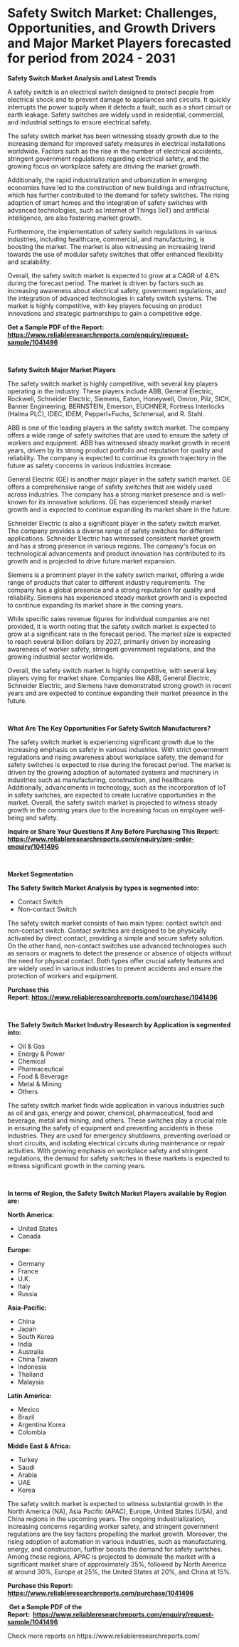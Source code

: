 <p><h1>Safety Switch Market: Challenges, Opportunities, and Growth Drivers and Major Market Players forecasted for period from 2024 - 2031</h1></p><p><strong>Safety Switch Market Analysis and Latest Trends</strong></p>
<p><p>A safety switch is an electrical switch designed to protect people from electrical shock and to prevent damage to appliances and circuits. It quickly interrupts the power supply when it detects a fault, such as a short circuit or earth leakage. Safety switches are widely used in residential, commercial, and industrial settings to ensure electrical safety.</p><p>The safety switch market has been witnessing steady growth due to the increasing demand for improved safety measures in electrical installations worldwide. Factors such as the rise in the number of electrical accidents, stringent government regulations regarding electrical safety, and the growing focus on workplace safety are driving the market growth.</p><p>Additionally, the rapid industrialization and urbanization in emerging economies have led to the construction of new buildings and infrastructure, which has further contributed to the demand for safety switches. The rising adoption of smart homes and the integration of safety switches with advanced technologies, such as Internet of Things (IoT) and artificial intelligence, are also fostering market growth.</p><p>Furthermore, the implementation of safety switch regulations in various industries, including healthcare, commercial, and manufacturing, is boosting the market. The market is also witnessing an increasing trend towards the use of modular safety switches that offer enhanced flexibility and scalability.</p><p>Overall, the safety switch market is expected to grow at a CAGR of 4.6% during the forecast period. The market is driven by factors such as increasing awareness about electrical safety, government regulations, and the integration of advanced technologies in safety switch systems. The market is highly competitive, with key players focusing on product innovations and strategic partnerships to gain a competitive edge.</p></p>
<p><strong>Get a Sample PDF of the Report:&nbsp; <a href="https://www.reliableresearchreports.com/enquiry/request-sample/1041496">https://www.reliableresearchreports.com/enquiry/request-sample/1041496</a></strong></p>
<p>&nbsp;</p>
<p><strong>Safety Switch Major Market Players</strong></p>
<p><p>The safety switch market is highly competitive, with several key players operating in the industry. These players include ABB, General Electric, Rockwell, Schneider Electric, Siemens, Eaton, Honeywell, Omron, Pilz, SICK, Banner Engineering, BERNSTEIN, Emerson, EUCHNER, Fortress Interlocks (Halma PLC), IDEC, IDEM, Pepperl+Fuchs, Schmersal, and R. Stahl.</p><p>ABB is one of the leading players in the safety switch market. The company offers a wide range of safety switches that are used to ensure the safety of workers and equipment. ABB has witnessed steady market growth in recent years, driven by its strong product portfolio and reputation for quality and reliability. The company is expected to continue its growth trajectory in the future as safety concerns in various industries increase.</p><p>General Electric (GE) is another major player in the safety switch market. GE offers a comprehensive range of safety switches that are widely used across industries. The company has a strong market presence and is well-known for its innovative solutions. GE has experienced steady market growth and is expected to continue expanding its market share in the future.</p><p>Schneider Electric is also a significant player in the safety switch market. The company provides a diverse range of safety switches for different applications. Schneider Electric has witnessed consistent market growth and has a strong presence in various regions. The company's focus on technological advancements and product innovation has contributed to its growth and is projected to drive future market expansion.</p><p>Siemens is a prominent player in the safety switch market, offering a wide range of products that cater to different industry requirements. The company has a global presence and a strong reputation for quality and reliability. Siemens has experienced steady market growth and is expected to continue expanding its market share in the coming years.</p><p>While specific sales revenue figures for individual companies are not provided, it is worth noting that the safety switch market is expected to grow at a significant rate in the forecast period. The market size is expected to reach several billion dollars by 2027, primarily driven by increasing awareness of worker safety, stringent government regulations, and the growing industrial sector worldwide.</p><p>Overall, the safety switch market is highly competitive, with several key players vying for market share. Companies like ABB, General Electric, Schneider Electric, and Siemens have demonstrated strong growth in recent years and are expected to continue expanding their market presence in the future.</p></p>
<p>&nbsp;</p>
<p><strong>What Are The Key Opportunities For Safety Switch Manufacturers?</strong></p>
<p><p>The safety switch market is experiencing significant growth due to the increasing emphasis on safety in various industries. With strict government regulations and rising awareness about workplace safety, the demand for safety switches is expected to rise during the forecast period. The market is driven by the growing adoption of automated systems and machinery in industries such as manufacturing, construction, and healthcare. Additionally, advancements in technology, such as the incorporation of IoT in safety switches, are expected to create lucrative opportunities in the market. Overall, the safety switch market is projected to witness steady growth in the coming years due to the increasing focus on employee well-being and safety.</p></p>
<p><strong>Inquire or Share Your Questions If Any Before Purchasing This Report: <a href="https://www.reliableresearchreports.com/enquiry/pre-order-enquiry/1041496">https://www.reliableresearchreports.com/enquiry/pre-order-enquiry/1041496</a></strong></p>
<p>&nbsp;</p>
<p><strong>Market Segmentation</strong></p>
<p><strong>The Safety Switch Market Analysis by types is segmented into:</strong></p>
<p><ul><li>Contact Switch</li><li>Non-contact Switch</li></ul></p>
<p><p>The safety switch market consists of two main types: contact switch and non-contact switch. Contact switches are designed to be physically activated by direct contact, providing a simple and secure safety solution. On the other hand, non-contact switches use advanced technologies such as sensors or magnets to detect the presence or absence of objects without the need for physical contact. Both types offer crucial safety features and are widely used in various industries to prevent accidents and ensure the protection of workers and equipment.</p></p>
<p><strong>Purchase this Report:&nbsp;<a href="https://www.reliableresearchreports.com/purchase/1041496">https://www.reliableresearchreports.com/purchase/1041496</a></strong></p>
<p>&nbsp;</p>
<p><strong>The Safety Switch Market Industry Research by Application is segmented into:</strong></p>
<p><ul><li>Oil & Gas</li><li>Energy & Power</li><li>Chemical</li><li>Pharmaceutical</li><li>Food & Beverage</li><li>Metal & Mining</li><li>Others</li></ul></p>
<p><p>The safety switch market finds wide application in various industries such as oil and gas, energy and power, chemical, pharmaceutical, food and beverage, metal and mining, and others. These switches play a crucial role in ensuring the safety of equipment and preventing accidents in these industries. They are used for emergency shutdowns, preventing overload or short circuits, and isolating electrical circuits during maintenance or repair activities. With growing emphasis on workplace safety and stringent regulations, the demand for safety switches in these markets is expected to witness significant growth in the coming years.</p></p>
<p>&nbsp;</p>
<p><strong>In terms of Region, the Safety Switch Market Players available by Region are:</strong></p>
<p>
    <p> <strong> North America: </strong>
        <ul>
            <li>United States</li>
            <li>Canada</li>
        </ul>
        </p> 
    <p> <strong> Europe: </strong>
        <ul>
            <li>Germany</li>
            <li>France</li>
            <li>U.K.</li>
            <li>Italy</li>
            <li>Russia</li>
        </ul>
        </p> 
    <p> <strong> Asia-Pacific: </strong>
        <ul>
            <li>China</li>
            <li>Japan</li>
            <li>South Korea</li>
            <li>India</li>
            <li>Australia</li>
            <li>China Taiwan</li>
            <li>Indonesia</li>
            <li>Thailand</li>
            <li>Malaysia</li>
        </ul>
        </p> 
    <p> <strong> Latin America: </strong>
        <ul>
            <li>Mexico</li>
            <li>Brazil</li>
            <li>Argentina Korea</li>
            <li>Colombia</li>
        </ul>
        </p> 
    <p> <strong> Middle East & Africa: </strong>
        <ul>
            <li>Turkey</li>
            <li>Saudi</li>
            <li>Arabia</li>
            <li>UAE</li>
            <li>Korea</li>
        </ul>
    </p>
    </p>
<p><p>The safety switch market is expected to witness substantial growth in the North America (NA), Asia Pacific (APAC), Europe, United States (USA), and China regions in the upcoming years. The ongoing industrialization, increasing concerns regarding worker safety, and stringent government regulations are the key factors propelling the market growth. Moreover, the rising adoption of automation in various industries, such as manufacturing, energy, and construction, further boosts the demand for safety switches. Among these regions, APAC is projected to dominate the market with a significant market share of approximately 35%, followed by North America at around 30%, Europe at 25%, the United States at 20%, and China at 15%.</p></p>
<p><strong>Purchase this Report: <a href="https://www.reliableresearchreports.com/purchase/1041496">https://www.reliableresearchreports.com/purchase/1041496</a></strong></p>
<p>&nbsp;<strong>Get a Sample PDF of the Report:&nbsp;&nbsp;<a href="https://www.reliableresearchreports.com/enquiry/request-sample/1041496">https://www.reliableresearchreports.com/enquiry/request-sample/1041496</a></strong></p>
<p><strong></strong></p>
<p>Check more reports on https://www.reliableresearchreports.com/</p>